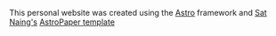 This personal website was created using the [Astro](https://astro.build/) framework and [Sat Naing's](https://satnaing.dev/) [AstroPaper template](https://astro-paper.pages.dev/)